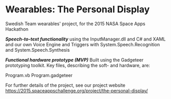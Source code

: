 # Wearables: The Personal Display
Swedish Team wearables' project, for the 2015 NASA Space Apps Hackathon

___Speech-to-text functionality___
using the InputManager.dll and C# and XAML and our own Voice Engine and Triggers with System.Speech.Recognition and System.Speech.Synthesis

___Functional hardware prototype (MVP)___
Built using the Gadgeteer prototyping toolkit. Key files, describing the soft- and hardware, are:

Program.vb
Program.gadgeteer

For further details of the project, see our project website
https://2015.spaceappschallenge.org/project/the-personal-display/
